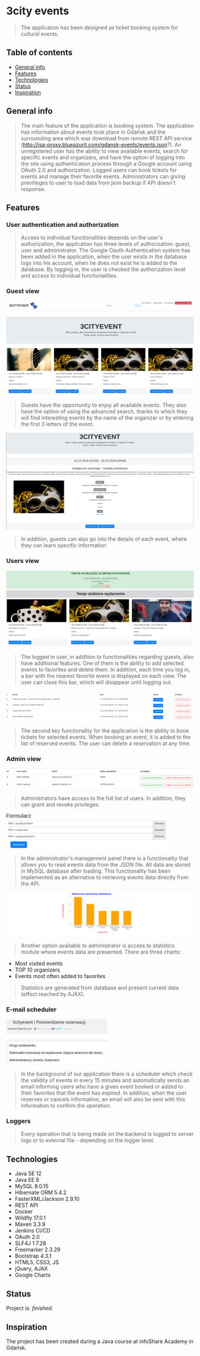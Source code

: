 # 3city events
> The application has been designed as ticket booking system for cultural events.

## Table of contents
* [General info](#general-info)
* [Features](#features)
* [Technologies](#technologies)
* [Status](#status)
* [Inspiration](#inspiration)

## General info
>The main feature of the application is booking system. The application has information about events took place in Gdańsk and the surrounding area which was download from remote REST API service (http://isa-proxy.blueazurit.com/gdansk-events/events.json?). An unregistered user has the ability to view available events, search for specific events and organizers, and have the option of logging into the site using authentication process through a Google account using OAuth 2.0 and authorization. 
Logged users can book tickets for events and manage their favorite events. Administrators can giving previlieges to user to load data from json backup if API doesn't response.

## Features

### User authentication and authorization
> Access to individual functionalities depends on the user's authorization, the application has three levels of authorization: 
guest, user and administrator.
The Google Oauth Authentication system has been added in the application, when the user exists in the database logs into 
his account, when he does not exist he is added to the database. 
By logging in, the user is checked the authorization level and access to individual functionalities.

### Guest view
![Employees defining](./docs/guest_view.png) 
> Guests have the opportunity to enjoy all available events. They also have the option of using the advanced search, thanks to which they will find interesting events by the name of the organizer or by entering the first 3 letters of the event.

![Employees defining](./docs/guest_details_view.png) 
>In addition, guests can also go into the details of each event, where they can learn specific information
### Users view
![Teams defining](./docs/users_favourite.png) 
> The logged in user, in addition to functionalities regarding guests, also have additional features. One of them is the ability to add selected events to favorites and delete them. In addition, each time you log in, a bar with the nearest favorite event is displayed on each view. The user can close this bar, which will disappear until logging out.

![Teams defining](./docs/users_reservations.png) 
> The second key functionality for the application is the ability to book tickets for selected events. When booking an event, it is added to the list of reserved events. The user can delete a reservation at any time.

### Admin view
![Vacation manager](./docs/admin_privileges.png)
> Administrators have access to the full list of users. In addition, they can grant and revoke privileges.

![Vacation manager](./docs/admin_upload.png)
 > In the administrator's management panel there is a functionality that allows you to read events data from the JSON file. All data are stored in MySQL database after loading. This functionality has been implemented as an alternative to retrieving events data directly from the API.

![Vacation manager](./docs/admins_statistics.png)
> Another option available to administrator is access to statistics module where events data are presented. There are three charts:
* Most visited events
* TOP 10 organizers
* Events most often added to favorites
> Statistics are generated from database and present current data (effect reached by AJAX).

### E-mail scheduler
![Email scheduler](./docs/emails.png)
> In the background of our application there is a scheduler which check the validity of events in every 15 minutes and automatically sends an email informing users who have a given event booked or added to their favorites that the event has expired. In addition, when the user reserves or cancels information, an email will also be sent with this information to confirm the operation.

### Loggers
> Every operation that is being made on the backend is logged to server logs or to external file - depending on the logger level.

## Technologies
* Java SE 12
* Java EE 8
* MySQL 8.0.15
* Hibernate ORM 5.4.2
* FasterXML/Jackson 2.9.10
* REST API
* Docker
* Wildfly 17.0.1
* Maven 3.3.9
* Jenkins CI/CD
* OAuth 2.0
* SLF4J 1.7.28
* Freemarker 2.3.29
* Bootstrap 4.3.1
* HTML5, CSS3, JS
* jQuery, AJAX
* Google Charts

## Status
Project is: _finished_.

## Inspiration
The project has been created during a Java course at infoShare Academy in Gdańsk.

